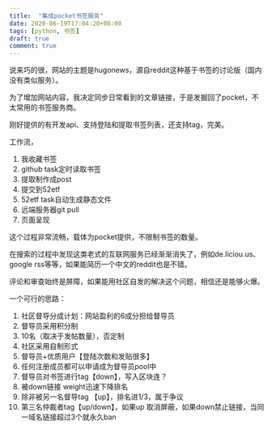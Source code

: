 ```yaml
---
title:  "集成pocket书签服务"
date: 2020-06-19T17:04:20+08:00
tags: [python, 书签]
draft: true
comment: true
---
```


说来巧的很，网站的主题是hugonews，源自reddit这种基于书签的讨论版（国内没有类似服务）。

为了增加网站内容，我决定同步日常看到的文章链接，于是发掘回了pocket，不太常用的书签服务商。

刚好提供的有开发api、支持登陆和提取书签列表，还支持tag，完美。

工作流，

1. 我收藏书签
2. github task定时读取书签
3. 提取制作成post
4. 提交到52etf
5. 52etf task自动生成静态文件
6. 远端服务器git pull
7. 页面呈现
   

这个过程非常流畅，载体为pocket提供，不限制书签的数量。

在搜索的过程中发现这类老式的互联网服务已经渐渐消失了，例如de.liciou.us、google rss等等，如果能简历一个中文的reddit也是不错。

评论和审查始终是屏障，如果能用社区自发的解决这个问题，相信还是能够火爆。


一个可行的思路：
1. 社区督导分成计划：网站盈利的6成分担给督导员
2. 督导员采用积分制
3. 10名（取决于发帖数量），否定制
4. 社区采用自制形式
5. 督导员+优质用户【登陆次数和发贴很多】
6. 任何注册成员都可以申请成为督导员pool中
7. 督导员对书签进行tag【down】，写入区块连？
8. 被down链接 weight迅速下降排名
9. 除非被另一名督导tag 【up】，排名进1/3，属于争议
10. 第三名仲裁者tag【up/down】，如果up 取消屏蔽，如果down禁止链接，当同一域名链接超过3个就永久ban


